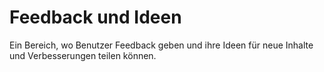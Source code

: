 # Feedback und Ideen

Ein Bereich, wo Benutzer Feedback geben und ihre Ideen für neue Inhalte und Verbesserungen teilen können.
